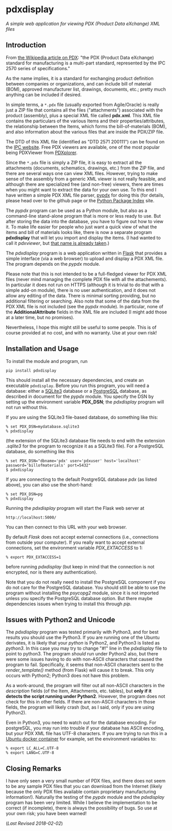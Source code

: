 # pdxdisplay
*A simple web application for viewing PDX (Product Data eXchange) XML files*

## Introduction

From [the Wikipedia article on PDX](https://en.wikipedia.org/wiki/PDX_(IPC-257X)):
"the PDX (Product Data eXchange) standard for manufacturing is a multi-part standard,
represented by the IPC 2570 series of specifications."

As the name implies, it is a standard for exchanging product definition between companies or organizations, and can include bill of material (BOM), approved manufacturer list, drawings, documents, etc.; pretty much anything can be included if desired.

In simple terms, a <code>*.pdx</code> file (usually exported from Agile/Oracle)
is really just a ZIP file that contains all the files
("attachments") associated with the product (assembly), plus a special XML file called
**pdx.xml**.  This XML file contains the particulars of the various Items and their
properties/attributes, the relationship between the Items, which forms the bill-of-materials (BOM), and also information about the various files that are inside the PDX/ZIP file.

The DTD of this XML file (identified as "DTD 2571 200111") can be found on the
[IPC website](http://www.ipc.org/4.0_Knowledge/4.1_Standards/IPC-25xx-files/2571.zip). Free PDX viewers are available, one of the most popular being PDXViewer from [PDXplorer](http://www.pdxplorer.com/). 

Since the <code>*.pdx</code> file is simply a ZIP file, it is easy to extract all the
attachments (documents, schematics, drawings, etc.) from the ZIP file, and there are 
several ways one can view XML files.  However, trying to make sense of the assembly from
a generic XML viewer is not really feasible, and although there are specialized free (and non-free)
viewers, there are times when you might want to extract the data for your
own use. To this end I have written a simple PDX XML file parser, 
[pypdx](https://github.com/sid5432/pypdx) for doing this (for details, please head
over to the github page or the [Python Package Index](https://pypi.python.org/pypi/pypdx/) site.

The *pypdx* program can be used as a Python module, but 
also as a command-line stand-alone program that is more or less ready to use. But after
storing the data into the database, you have to figure out how to view it.  To make life easier
for people who just want a quick view of what the items and bill of materials looks like, there is
now a separate program **pdxdisplay** that will let you import and display the items. (I had
wanted to call it *pdxviewer*, but [that name is already taken](http://www.pdxplorer.com/pdxplorer-pdx-viewer.htm).)

The *pdxdisplay* program is a web application written in [Flask](http://flask.pocoo.org/)
that provides a simple interface (via a web browser) to upload and display a PDX XML file.
The program depends on the *pypdx* module.

Please note that this is not intended to be a full-fledged viewer for PDX XML files
(never mind managing the complete PDX file with all the attachements).  In particular it does
not run on HTTPS (although it is trivial to do that with a simple add-on module), there is
no user authentication, and it does not allow any editing of the data. There is minimal sorting
providing, but no additional filtering or searching. Also note that some of the data from
the PDX XML file is not included (see the *pypdx* module).  In particular, none of the 
**AdditionalAttribute** fields in the XML file are included (I might add those at a later
time, but no promises).

Nevertheless, I hope this might still be useful to some people.  This is of course provided at 
no cost, and with no warranty.  Use at your own risk!


## Installation and Usage

To install the module and program, run

	pip install pdxdisplay
    
This should install all the necessary dependencies, and create an executable 
<code>pdxdisplay</code>.  Before you run this program, you will need a database: either a
[SQLite3](https://www.sqlite.org/) database or a
[PostgreSQL](https://www.postgresql.org/) database, as described in document for
the *pypdx* module.  You specify the DSN by setting up the environment variable **PDX_DSN**;
the *pdxdisplay* program will not run without this.

If you are using the SQLite3 file-based database, do something like this:

	% set PDX_DSN=mydatabase.sqlite3 
    % pdxdisplay

(the extension of the SQLite3 database file needs to end with the extension *.sqlite3* for
the program to recognize it as a SQLite3 file).  For a PostgreSQL database, do something like
this

	% set PDX_DSN="dbname='pdx' user='pdxuser' host='localhost' password='billofmaterials' port=5432"
	$ pdxdisplay

If you are connecting to the default PostgreSQL database *pdx* (as listed above), you can also 
use the short-hand:

	% set PDX_DSN=pg
    % pdxdisplay

Running the *pdxdisplay* program will start the Flask web server at

	http://localhost:5000/
    
You can then connect to this URL with your web browser.

By default *Flask* does not accept external connections (i.e., connections from outside
your computer). If you really want to accept external connections, set the environment
variable *PDX_EXTACCESS* to 1:

	% export PDX_EXTACCESS=1
    
before running *pdxdisplay* (but keep in mind that the connection is not encrypted, nor is
there any authentication).

Note that you do not really need to install the PostgreSQL component if you do not care
for the PostgreSQL database. You should still be
able to use the program without installing the *psycopg2* module, since it is not imported
unless you specify the PostgreSQL database option.  But there maybe dependencies issues when
trying to install this through *pip*.

## Issues with Python2 and Unicode

The *pdxdisplay* program was tested primarily with Python3, and for best results you should use 
the Python3. If you are running one of the Ubuntu derivates, it is likely that your
*python* is Python2, and Python3 is listed as *python3*.  In this case you may try to
change "#!" line in the *pdxdisplay* file to point to python3.  The program *should* run
under Python2 also, but there were some issues having to do with non-ASCII characters that
caused the program to fail.  Specifically, it seems that non-ASCII characters sent to
the *render_template()* method (from Flask) will cause it to break. This only occurs with Python2;
Python3 does not have this problem.

As a work-around, the program will filter out all non-ASCII characters in the *description* fields
(of the Item, Attachments, etc. tables), but **only if it detects the script running under Python2**. However,
the program does not check for this in other fields.  If there
are non-ASCII characters in those fields, the program will likely crash (but, as I said, only
if you are using Python2).

Even in Python3, you need to watch out for the database encoding. For postgreSQL, you
may run into trouble if your database has ASCII encoding, but your PDX XML file has
UTF-8 characters. If you are trying to run this in a 
[Ubuntu docker container](https://hub.docker.com/_/ubuntu/) for example, 
set the environment variables to:

	% export LC_ALL=C.UTF-8
	% export LANG=C.UTF-8

	

## Closing Remarks

I have only seen a very small number of PDX files, and there does not seem to be
any sample PDX files that you can download from the Internet (likely because the only
PDX files available contain proprietary manufacturing information!). 
Naturally the testing of the *pypdx* module and the *pdxdisplay* program has been very 
limited. While I believe
the implementation to be correct (if incomplete), there is always the possibility of bugs. 
So use at your own risk; you have been warned!

(*Last Revised 2018-02-02*)




